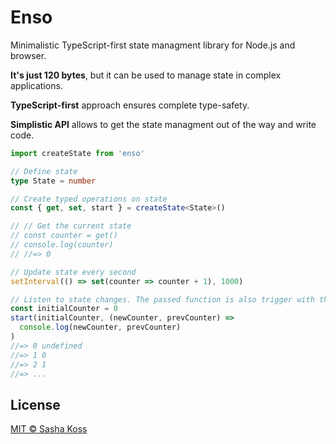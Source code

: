 # Enso

Minimalistic TypeScript-first state managment library for Node.js and browser.

**It's just 120 bytes**, but it can be used to manage state in complex applications.

**TypeScript-first** approach ensures complete type-safety.

**Simplistic API** allows to get the state managment out of the way and write code.

```ts
import createState from 'enso'

// Define state
type State = number

// Create typed operations on state
const { get, set, start } = createState<State>()

// // Get the current state
// const counter = get()
// console.log(counter)
// //=> 0

// Update state every second
setInterval(() => set(counter => counter + 1), 1000)

// Listen to state changes. The passed function is also trigger with the initial state .
const initialCounter = 0
start(initialCounter, (newCounter, prevCounter) =>
  console.log(newCounter, prevCounter)
)
//=> 0 undefined
//=> 1 0
//=> 2 1
//=> ...
```

## License

[MIT © Sasha Koss](https://kossnocorp.mit-license.org/)
